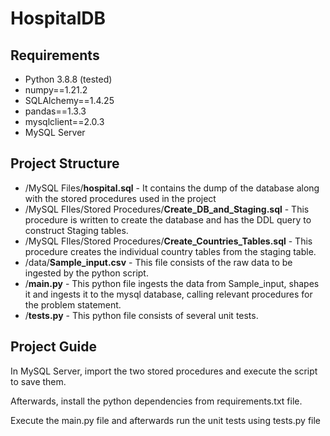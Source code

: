 # HospitalDB

## Requirements

-    Python 3.8.8 (tested)
-    numpy==1.21.2
-    SQLAlchemy==1.4.25
-    pandas==1.3.3
-    mysqlclient==2.0.3
-    MySQL Server 

## Project Structure
  
-   /MySQL Files/**hospital.sql** - It contains the dump of the database along with the stored procedures used in the project
-   /MySQL FIles/Stored Procedures/**Create_DB_and_Staging.sql** - This procedure is written to create the database and has the DDL query to construct Staging tables.
-   /MySQL FIles/Stored Procedures/**Create_Countries_Tables.sql** - This procedure creates the individual country tables from the staging table.
-   /data/**Sample_input.csv** - This file consists of the raw data to be ingested by the python script.
-   /**main.py** -  This python file ingests the data from Sample_input, shapes it and ingests it to the mysql database, calling relevant procedures for the problem statement.
-   /**tests.py** - This python file consists of several unit tests.  

## Project Guide

In MySQL Server, import the two stored procedures and execute the script to save them. 

Afterwards, install the python dependencies from requirements.txt file.

Execute the main.py file and afterwards run the unit tests using tests.py file



